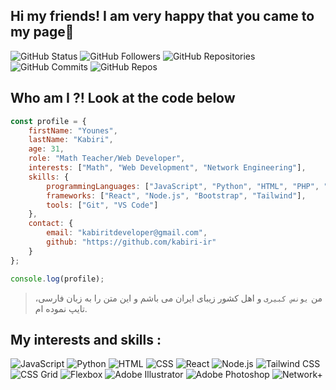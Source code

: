 ## Hi my friends! I am very happy that you came to my page👋
![GitHub Status](https://img.shields.io/github/followers/kabiri-ir?style=social)
![GitHub Followers](https://img.shields.io/github/followers/kabiri-ir?style=social)
![GitHub Repositories](https://img.shields.io/github/repositories/kabiri-ir?style=flat)
![GitHub Commits](https://github-readme-stats.vercel.app/api/commits/?username=kabiri-ir)
![GitHub Repos](https://img.shields.io/github/stars/kabiri-ir?style=social)


## Who am I ?! Look at the code below

```javascript
const profile = {
    firstName: "Younes",
    lastName: "Kabiri",
    age: 31,
    role: "Math Teacher/Web Developer",
    interests: ["Math", "Web Development", "Network Engineering"],
    skills: {
        programmingLanguages: ["JavaScript", "Python", "HTML", "PHP", "CSS"],
        frameworks: ["React", "Node.js", "Bootstrap", "Tailwind"],
        tools: ["Git", "VS Code"]
    },
    contact: {
        email: "kabiritdeveloper@gmail.com",
        github: "https://github.com/kabiri-ir"
    }
};

console.log(profile);


```
> من `یونس کبیری` و اهل کشور زیبای ایران می باشم و این متن را به زبان فارسی، تایپ نموده ام.

## My interests and skills :
![JavaScript](https://img.shields.io/badge/JavaScript-F7DF1E?style=flat&logo=javascript&logoColor=black)
![Python](https://img.shields.io/badge/Python-3776AB?style=flat&logo=python&logoColor=white)
![HTML](https://img.shields.io/badge/HTML-5C2D91?style=flat&logo=html5&logoColor=white)
![CSS](https://img.shields.io/badge/CSS-1572B6?style=flat&logo=css3&logoColor=white)
![React](https://img.shields.io/badge/React-61DAFB?style=flat&logo=react&logoColor=black)
![Node.js](https://img.shields.io/badge/Node.js-339933?style=flat&logo=node.js&logoColor=white)
![Tailwind CSS](https://img.shields.io/badge/Tailwind%20CSS-38B2AC?style=flat&logo=tailwind-css&logoColor=white)
![CSS Grid](https://img.shields.io/badge/CSS%20Grid-F5F5F5?style=flat&logo=css3&logoColor=1572B6)
![Flexbox](https://img.shields.io/badge/Flexbox-F5F5F5?style=flat&logo=css3&logoColor=1572B6)
![Adobe Illustrator](https://img.shields.io/badge/Adobe%20Illustrator-FF9A00?style=flat&logo=adobe-illustrator&logoColor=white)
![Adobe Photoshop](https://img.shields.io/badge/Adobe%20Photoshop-26C1F4?style=flat&logo=adobe-photoshop&logoColor=white)
![Network+](https://img.shields.io/badge/Network%2B-0072CE?style=flat&logo=network+&logoColor=white)



